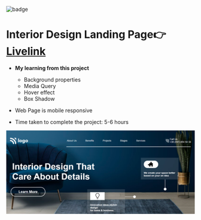 ![badge](https://img.shields.io/badge/Live--class-Project-yellowgreen)
# Interior Design Landing Page👉 [Livelink](https://project-10-interiordesignlandingpage.netlify.app/)

- **My learning from this project**

  - Background properties
  - Media Query
  - Hover effect
  - Box Shadow


- Web Page is mobile responsive
- Time taken to complete the project: 5-6 hours


![screenshot](./Images/Screenshot%20(28).png)